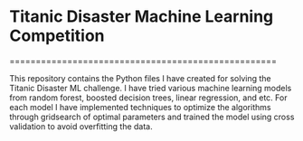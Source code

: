 # Titanic Disaster Machine Learning Competition
===================================================

This repository contains the Python files I have created for solving the Titanic Disaster ML challenge. I have tried various machine learning models from random forest, boosted decision trees, linear regression, and etc. For each model I have implemented techniques to optimize the algorithms through gridsearch of optimal parameters and trained the model using cross validation to avoid overfitting the data.
